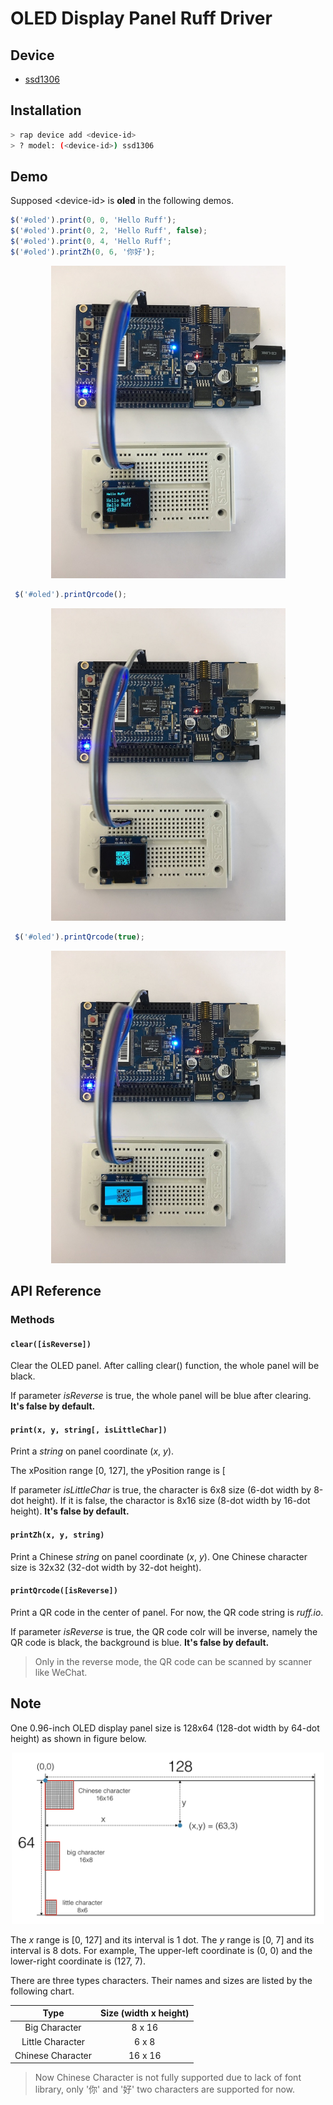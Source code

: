 # OLED Display Panel Ruff Driver

## Device

- [ssd1306](https://rap.ruff.io/devices/ssd1306)

## Installation

```sh
> rap device add <device-id>
> ? model: (<device-id>) ssd1306
```

## Demo

Supposed \<device-id\> is **oled** in the following demos.

```js
$('#oled').print(0, 0, 'Hello Ruff');
$('#oled').print(0, 2, 'Hello Ruff', false);
$('#oled').print(0, 4, 'Hello Ruff';
$('#oled').printZh(0, 6, '你好');
```

<div align="center">
<img src="https://raw.githubusercontent.com/young-mu/ruff-drivers/master/ssd1306/res/demo_char.jpg" width = "375" height = "500" alt="DEMO_CHAR" />
</div>

```js
 $('#oled').printQrcode();
```

<div align="center">
<img src="https://raw.githubusercontent.com/young-mu/ruff-drivers/master/ssd1306/res/demo_qrcode_1.jpg" width = "375" height = "500" alt="DEMO_QRCODE_1" />
</div>

```js
 $('#oled').printQrcode(true);
```

<div align="center">
<img src="https://raw.githubusercontent.com/young-mu/ruff-drivers/master/ssd1306/res/demo_qrcode_2.jpg" width = "375" height = "500" alt="DEMO_QRCODE_2" />
</div>

## API Reference

### Methods

#### `clear([isReverse])`

Clear the OLED panel. After calling clear() function, the whole panel will be black.

If parameter *isReverse* is true, the whole panel will be blue after clearing. **It's false by default.**

#### `print(x, y, string[, isLittleChar])`

Print a *string* on panel coordinate (*x*, *y*).

The xPosition range [0, 127], the yPosition range is [

If parameter *isLittleChar* is true, the character is 6x8 size (6-dot width by 8-dot height). If it is false, the charactor is 8x16 size (8-dot width by 16-dot height). **It's false by default.**

#### `printZh(x, y, string)`

Print a Chinese *string* on panel coordinate (*x*, *y*). One Chinese character size is 32x32 (32-dot width by 32-dot height).

#### `printQrcode([isReverse])`

Print a QR code in the center of panel. For now, the QR code string is *ruff.io*.

If parameter *isReverse* is true, the QR code colr will be inverse, namely the QR code is black, the background is blue. **It's false by default.**

> Only in the reverse mode, the QR code can be scanned by scanner like WeChat.

## Note

One 0.96-inch OLED display panel size is 128x64 (128-dot width by 64-dot height) as shown in figure below.

<div align="center">
<img src="https://raw.githubusercontent.com/young-mu/ruff-drivers/master/ssd1306/res/note.png" width = "500" height = "274" alt="NOTE" />
</div>

The *x* range is [0, 127] and its interval is 1 dot. The *y* range is [0, 7] and its interval is 8 dots. For example, The upper-left coordinate is (0, 0) and the lower-right coordinate is (127, 7).

There are three types characters. Their names and sizes are listed by the following chart.

Type  | Size (width x height)
:-------------: | :-------------:
Big Character | 8 x 16
Little Character | 6 x 8
Chinese Character | 16 x 16

> Now Chinese Character is not fully supported due to lack of font library, only '你' and '好' two characters are supported for now.
